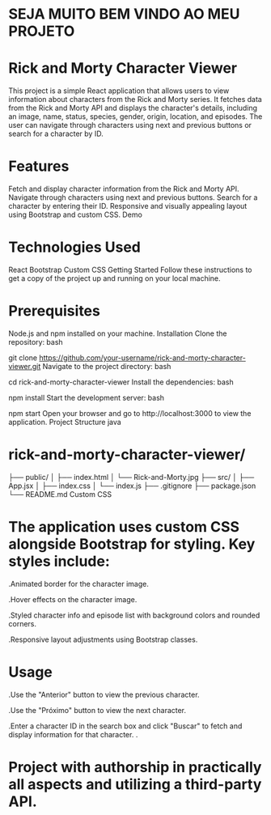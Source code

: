 # SEJA MUITO BEM VINDO AO MEU PROJETO

# Rick and Morty Character Viewer
This project is a simple React application that allows users to view information about characters from the Rick and Morty series. It fetches data from the Rick and Morty API and displays the character's details, including an image, name, status, species, gender, origin, location, and episodes. The user can navigate through characters using next and previous buttons or search for a character by ID.

# Features
Fetch and display character information from the Rick and Morty API.
Navigate through characters using next and previous buttons.
Search for a character by entering their ID.
Responsive and visually appealing layout using Bootstrap and custom CSS.
Demo

# Technologies Used
React
Bootstrap
Custom CSS
Getting Started
Follow these instructions to get a copy of the project up and running on your local machine.

# Prerequisites
Node.js and npm installed on your machine.
Installation
Clone the repository:
bash

git clone https://github.com/your-username/rick-and-morty-character-viewer.git
Navigate to the project directory:
bash

cd rick-and-morty-character-viewer
Install the dependencies:
bash

npm install
Start the development server:
bash

npm start
Open your browser and go to http://localhost:3000 to view the application.
Project Structure
java

# rick-and-morty-character-viewer/
├── public/
│   ├── index.html
│   └── Rick-and-Morty.jpg
├── src/
│   ├── App.jsx
│   ├── index.css
│   └── index.js
├── .gitignore
├── package.json
└── README.md
Custom CSS
# The application uses custom CSS alongside Bootstrap for styling. Key styles include:

.Animated border for the character image.

.Hover effects on the character image.

.Styled character info and episode list with background colors and rounded corners.

.Responsive layout adjustments using Bootstrap classes.

# Usage

.Use the "Anterior" button to view the previous character.

.Use the "Próximo" button to view the next character.

.Enter a character ID in the search box and click "Buscar" to fetch and display information for that character.
.
# Project with authorship in practically all aspects and utilizing a third-party API.

